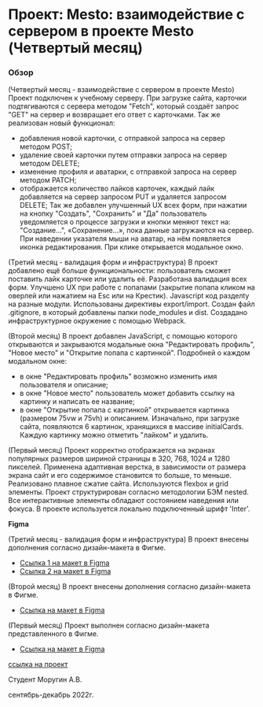 # Проект: Mesto: взаимодействие с сервером в проекте Mesto (Четвертый месяц)

### Обзор

(Четвертый месяц - взаимодействие с сервером в проекте Mesto)
Проект подключен к учебному серверу. При загрузке сайта, карточки подтягиваются с сервера методом "Fetch", 
который создаёт запрос "GET" на сервер и возвращает его ответ с карточками. Так же реализован новый функционал:
- добавления новой карточки, с отправкой запроса на сервер методом POST;
- удаление своей карточки путем отправки запроса на сервер методом DELETE;
- изменение профиля и аватарки, с отправкой запроса на сервер методом PATCH;
- отображается количество лайков карточек, каждый лайк добавляется на сервер запросом PUT и удаляется запросом DELETE;
Так же добавлен улучшенный UX всех форм, при нажатии на кнопку "Создать", "Сохранить" и "Да" пользователь уведомляется 
о процессе загрузки и кнопки меняют текст на: "Создание...", «Сохранение...», пока данные загружаются на сервер.
При наведении указателя мыши на аватар, на нём появляется иконка редактирования. При клике открывается модальное окно.

(Третий месяц - валидация форм и инфраструктура)
В проект добавлено ещё больше функциональности: пользователь сможет поставить лайк карточке или удалить её. 
Разработана валидация всех форм. Улучшено UX при работе с попапами (закрытие попапа кликом на оверлей или нажатием на Esc или на Крестик).
Javascript код разделty на разные модули. Использованы директивы export/import.
Создан файл .gitignore, в который добавлены папки node_modules и dist. Создадано инфраструктурное окружение с помощью Webpack.

(Второй месяц)
В проект добавлен JavaScript, с помощью которого открываются и закрываются модальные окна "Редактировать профиль",
"Новое место" и "Открытие попапа с картинкой". Подробней о каждом модальном окне:
- в окне "Редактировать профиль" возможно изменить имя пользователя и описание;
- в окне "Новое место" пользователь может добавить ссылку на картинку и написать ее название;
- в окне "Открытие попапа с картинкой" открывается картинка (размером 75vw и 75vh) и описанием.
Изначально, при загрузке сайта, появляются 6 картинок, хранящихся в массиве initialCards. Каждую картинку можно отметить "лайком"
и удалить.

(Первый месяц)
Проект корректно отображается на экранах популярных размеров шириной страницы в 320, 768, 1024 и 1280 пикселей.
Применена адаптивная верстка, в зависимости от размера экрана сайт и его содержимое становится то больше, то меньше.
Реализовано плавное сжатие сайта. Используются flexbox и grid элементы.
Проект структурирован согласно методологии БЭМ nested.
Все интерактивные элементы обладают состоянием наведения или фокуса.
В проекте используется локально подключенный шрифт 'Inter'.


**Figma**

(Третий месяц - валидация форм и инфраструктура)
В проект внесены дополнения согласно дизайн-макета в Фигме.
* [Ссылка 1 на макет в Figma](https://www.figma.com/file/kRVLKwYG3d1HGLvh7JFWRT/JavaScript.-Sprint-6)
* [Ссылка 2 на макет в Figma](https://www.figma.com/file/PSdQFRHoxXJFs2FH8IXViF/JavaScript.-Sprint-9)
  
(Второй месяц)
В проект внесены дополнения согласно дизайн-макета в Фигме.
* [Ссылка на макет в Figma](https://www.figma.com/file/bjyvbKKJN2naO0ucURl2Z0/JavaScript.-Sprint-5?node-id=0%3A1)
  
(Первый месяц)
Проект выполнен согласно дизайн-макета представленного в Фигме.
* [Ссылка на макет в Figma](https://www.figma.com/file/2cn9N9jSkmxD84oJik7xL7/JavaScript.-Sprint-4?node-id=0%3A1)


[ссылка на проект](https://alexandermorugin.github.io/mesto-project/)


Студент Моругин А.В.

сентябрь-декабрь 2022г.